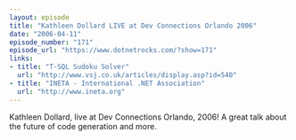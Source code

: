 ```yaml
---
layout: episode
title: "Kathleen Dollard LIVE at Dev Connections Orlando 2006"
date: "2006-04-11"
episode_number: "171"
episode_url: "https://www.dotnetrocks.com/?show=171"
links:
- title: "T-SQL Sudoku Solver"
  url: "http://www.vsj.co.uk/articles/display.asp?id=540"
- title: "INETA - International .NET Association"
  url: "http://www.ineta.org"
---
```


Kathleen Dollard, live at Dev Connections Orlando, 2006!  A great talk about the future of code generation and more.
